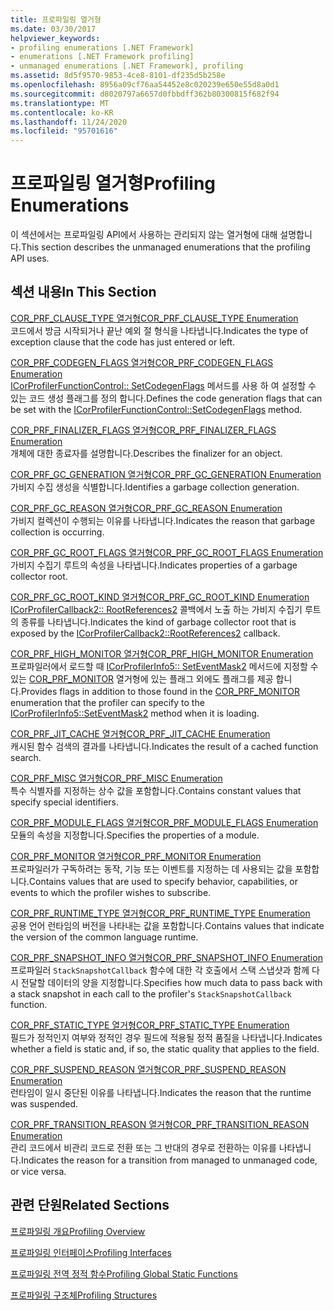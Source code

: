 ```yaml
---
title: 프로파일링 열거형
ms.date: 03/30/2017
helpviewer_keywords:
- profiling enumerations [.NET Framework]
- enumerations [.NET Framework profiling]
- unmanaged enumerations [.NET Framework], profiling
ms.assetid: 8d5f9570-9853-4ce8-8101-df235d5b258e
ms.openlocfilehash: 8956a09cf76aa54452e8c020239e650e55d8a0d1
ms.sourcegitcommit: d8020797a6657d0fbbdff362b80300815f682f94
ms.translationtype: MT
ms.contentlocale: ko-KR
ms.lasthandoff: 11/24/2020
ms.locfileid: "95701616"
---
```

# <a name="profiling-enumerations"></a><span data-ttu-id="c3521-102">프로파일링 열거형</span><span class="sxs-lookup"><span data-stu-id="c3521-102">Profiling Enumerations</span></span>

<span data-ttu-id="c3521-103">이 섹션에서는 프로파일링 API에서 사용하는 관리되지 않는 열거형에 대해 설명합니다.</span><span class="sxs-lookup"><span data-stu-id="c3521-103">This section describes the unmanaged enumerations that the profiling API uses.</span></span>  
  
## <a name="in-this-section"></a><span data-ttu-id="c3521-104">섹션 내용</span><span class="sxs-lookup"><span data-stu-id="c3521-104">In This Section</span></span>  

 [<span data-ttu-id="c3521-105">COR_PRF_CLAUSE_TYPE 열거형</span><span class="sxs-lookup"><span data-stu-id="c3521-105">COR_PRF_CLAUSE_TYPE Enumeration</span></span>](cor-prf-clause-type-enumeration.md)  
 <span data-ttu-id="c3521-106">코드에서 방금 시작되거나 끝난 예외 절 형식을 나타냅니다.</span><span class="sxs-lookup"><span data-stu-id="c3521-106">Indicates the type of exception clause that the code has just entered or left.</span></span>  
  
 [<span data-ttu-id="c3521-107">COR_PRF_CODEGEN_FLAGS 열거형</span><span class="sxs-lookup"><span data-stu-id="c3521-107">COR_PRF_CODEGEN_FLAGS Enumeration</span></span>](cor-prf-codegen-flags-enumeration.md)  
 <span data-ttu-id="c3521-108">[ICorProfilerFunctionControl:: SetCodegenFlags](icorprofilerfunctioncontrol-setcodegenflags-method.md) 메서드를 사용 하 여 설정할 수 있는 코드 생성 플래그를 정의 합니다.</span><span class="sxs-lookup"><span data-stu-id="c3521-108">Defines the code generation flags that can be set with the [ICorProfilerFunctionControl::SetCodegenFlags](icorprofilerfunctioncontrol-setcodegenflags-method.md) method.</span></span>  
  
 [<span data-ttu-id="c3521-109">COR_PRF_FINALIZER_FLAGS 열거형</span><span class="sxs-lookup"><span data-stu-id="c3521-109">COR_PRF_FINALIZER_FLAGS Enumeration</span></span>](cor-prf-finalizer-flags-enumeration.md)  
 <span data-ttu-id="c3521-110">개체에 대한 종료자를 설명합니다.</span><span class="sxs-lookup"><span data-stu-id="c3521-110">Describes the finalizer for an object.</span></span>  
  
 [<span data-ttu-id="c3521-111">COR_PRF_GC_GENERATION 열거형</span><span class="sxs-lookup"><span data-stu-id="c3521-111">COR_PRF_GC_GENERATION Enumeration</span></span>](cor-prf-gc-generation-enumeration.md)  
 <span data-ttu-id="c3521-112">가비지 수집 생성을 식별합니다.</span><span class="sxs-lookup"><span data-stu-id="c3521-112">Identifies a garbage collection generation.</span></span>  
  
 [<span data-ttu-id="c3521-113">COR_PRF_GC_REASON 열거형</span><span class="sxs-lookup"><span data-stu-id="c3521-113">COR_PRF_GC_REASON Enumeration</span></span>](cor-prf-gc-reason-enumeration.md)  
 <span data-ttu-id="c3521-114">가비지 컬렉션이 수행되는 이유를 나타냅니다.</span><span class="sxs-lookup"><span data-stu-id="c3521-114">Indicates the reason that garbage collection is occurring.</span></span>  
  
 [<span data-ttu-id="c3521-115">COR_PRF_GC_ROOT_FLAGS 열거형</span><span class="sxs-lookup"><span data-stu-id="c3521-115">COR_PRF_GC_ROOT_FLAGS Enumeration</span></span>](cor-prf-gc-root-flags-enumeration.md)  
 <span data-ttu-id="c3521-116">가비지 수집기 루트의 속성을 나타냅니다.</span><span class="sxs-lookup"><span data-stu-id="c3521-116">Indicates properties of a garbage collector root.</span></span>  
  
 [<span data-ttu-id="c3521-117">COR_PRF_GC_ROOT_KIND 열거형</span><span class="sxs-lookup"><span data-stu-id="c3521-117">COR_PRF_GC_ROOT_KIND Enumeration</span></span>](cor-prf-gc-root-kind-enumeration.md)  
 <span data-ttu-id="c3521-118">[ICorProfilerCallback2:: RootReferences2](icorprofilercallback2-rootreferences2-method.md) 콜백에서 노출 하는 가비지 수집기 루트의 종류를 나타냅니다.</span><span class="sxs-lookup"><span data-stu-id="c3521-118">Indicates the kind of garbage collector root that is exposed by the [ICorProfilerCallback2::RootReferences2](icorprofilercallback2-rootreferences2-method.md) callback.</span></span>  
  
 [<span data-ttu-id="c3521-119">COR_PRF_HIGH_MONITOR 열거형</span><span class="sxs-lookup"><span data-stu-id="c3521-119">COR_PRF_HIGH_MONITOR Enumeration</span></span>](cor-prf-high-monitor-enumeration.md)  
 <span data-ttu-id="c3521-120">프로파일러에서 로드할 때 [ICorProfilerInfo5:: SetEventMask2](icorprofilerinfo5-seteventmask2-method.md) 메서드에 지정할 수 있는 [COR_PRF_MONITOR](cor-prf-monitor-enumeration.md) 열거형에 있는 플래그 외에도 플래그를 제공 합니다.</span><span class="sxs-lookup"><span data-stu-id="c3521-120">Provides flags in addition to those found in the [COR_PRF_MONITOR](cor-prf-monitor-enumeration.md) enumeration that the profiler can specify to the [ICorProfilerInfo5::SetEventMask2](icorprofilerinfo5-seteventmask2-method.md) method when it is loading.</span></span>  
  
 [<span data-ttu-id="c3521-121">COR_PRF_JIT_CACHE 열거형</span><span class="sxs-lookup"><span data-stu-id="c3521-121">COR_PRF_JIT_CACHE Enumeration</span></span>](cor-prf-jit-cache-enumeration.md)  
 <span data-ttu-id="c3521-122">캐시된 함수 검색의 결과를 나타냅니다.</span><span class="sxs-lookup"><span data-stu-id="c3521-122">Indicates the result of a cached function search.</span></span>  
  
 [<span data-ttu-id="c3521-123">COR_PRF_MISC 열거형</span><span class="sxs-lookup"><span data-stu-id="c3521-123">COR_PRF_MISC Enumeration</span></span>](cor-prf-misc-enumeration.md)  
 <span data-ttu-id="c3521-124">특수 식별자를 지정하는 상수 값을 포함합니다.</span><span class="sxs-lookup"><span data-stu-id="c3521-124">Contains constant values that specify special identifiers.</span></span>  
  
 [<span data-ttu-id="c3521-125">COR_PRF_MODULE_FLAGS 열거형</span><span class="sxs-lookup"><span data-stu-id="c3521-125">COR_PRF_MODULE_FLAGS Enumeration</span></span>](cor-prf-module-flags-enumeration.md)  
 <span data-ttu-id="c3521-126">모듈의 속성을 지정합니다.</span><span class="sxs-lookup"><span data-stu-id="c3521-126">Specifies the properties of a module.</span></span>  
  
 [<span data-ttu-id="c3521-127">COR_PRF_MONITOR 열거형</span><span class="sxs-lookup"><span data-stu-id="c3521-127">COR_PRF_MONITOR Enumeration</span></span>](cor-prf-monitor-enumeration.md)  
 <span data-ttu-id="c3521-128">프로파일러가 구독하려는 동작, 기능 또는 이벤트를 지정하는 데 사용되는 값을 포함합니다.</span><span class="sxs-lookup"><span data-stu-id="c3521-128">Contains values that are used to specify behavior, capabilities, or events to which the profiler wishes to subscribe.</span></span>  
  
 [<span data-ttu-id="c3521-129">COR_PRF_RUNTIME_TYPE 열거형</span><span class="sxs-lookup"><span data-stu-id="c3521-129">COR_PRF_RUNTIME_TYPE Enumeration</span></span>](cor-prf-runtime-type-enumeration.md)  
 <span data-ttu-id="c3521-130">공용 언어 런타임의 버전을 나타내는 값을 포함합니다.</span><span class="sxs-lookup"><span data-stu-id="c3521-130">Contains values that indicate the version of the common language runtime.</span></span>  
  
 [<span data-ttu-id="c3521-131">COR_PRF_SNAPSHOT_INFO 열거형</span><span class="sxs-lookup"><span data-stu-id="c3521-131">COR_PRF_SNAPSHOT_INFO Enumeration</span></span>](cor-prf-snapshot-info-enumeration.md)  
 <span data-ttu-id="c3521-132">프로파일러 `StackSnapshotCallback` 함수에 대한 각 호출에서 스택 스냅샷과 함께 다시 전달할 데이터의 양을 지정합니다.</span><span class="sxs-lookup"><span data-stu-id="c3521-132">Specifies how much data to pass back with a stack snapshot in each call to the profiler's `StackSnapshotCallback` function.</span></span>  
  
 [<span data-ttu-id="c3521-133">COR_PRF_STATIC_TYPE 열거형</span><span class="sxs-lookup"><span data-stu-id="c3521-133">COR_PRF_STATIC_TYPE Enumeration</span></span>](cor-prf-static-type-enumeration.md)  
 <span data-ttu-id="c3521-134">필드가 정적인지 여부와 정적인 경우 필드에 적용될 정적 품질을 나타냅니다.</span><span class="sxs-lookup"><span data-stu-id="c3521-134">Indicates whether a field is static and, if so, the static quality that applies to the field.</span></span>  
  
 [<span data-ttu-id="c3521-135">COR_PRF_SUSPEND_REASON 열거형</span><span class="sxs-lookup"><span data-stu-id="c3521-135">COR_PRF_SUSPEND_REASON Enumeration</span></span>](cor-prf-suspend-reason-enumeration.md)  
 <span data-ttu-id="c3521-136">런타임이 일시 중단된 이유를 나타냅니다.</span><span class="sxs-lookup"><span data-stu-id="c3521-136">Indicates the reason that the runtime was suspended.</span></span>  
  
 [<span data-ttu-id="c3521-137">COR_PRF_TRANSITION_REASON 열거형</span><span class="sxs-lookup"><span data-stu-id="c3521-137">COR_PRF_TRANSITION_REASON Enumeration</span></span>](cor-prf-transition-reason-enumeration.md)  
 <span data-ttu-id="c3521-138">관리 코드에서 비관리 코드로 전환 또는 그 반대의 경우로 전환하는 이유를 나타냅니다.</span><span class="sxs-lookup"><span data-stu-id="c3521-138">Indicates the reason for a transition from managed to unmanaged code, or vice versa.</span></span>  
  
## <a name="related-sections"></a><span data-ttu-id="c3521-139">관련 단원</span><span class="sxs-lookup"><span data-stu-id="c3521-139">Related Sections</span></span>  

 [<span data-ttu-id="c3521-140">프로파일링 개요</span><span class="sxs-lookup"><span data-stu-id="c3521-140">Profiling Overview</span></span>](profiling-overview.md)  
  
 [<span data-ttu-id="c3521-141">프로파일링 인터페이스</span><span class="sxs-lookup"><span data-stu-id="c3521-141">Profiling Interfaces</span></span>](profiling-interfaces.md)  
  
 [<span data-ttu-id="c3521-142">프로파일링 전역 정적 함수</span><span class="sxs-lookup"><span data-stu-id="c3521-142">Profiling Global Static Functions</span></span>](profiling-global-static-functions.md)  
  
 [<span data-ttu-id="c3521-143">프로파일링 구조체</span><span class="sxs-lookup"><span data-stu-id="c3521-143">Profiling Structures</span></span>](profiling-structures.md)
